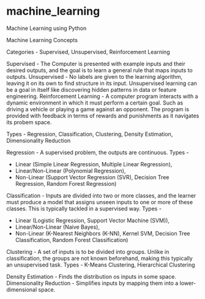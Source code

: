 # machine_learning
Machine Learning using Python


Machine Learning Concepts

Categories - Supervised, Unsupervised, Reinforcement Learning

Supervised - The Computer is presented with example inputs and their desired outputs, and the goal is to learn a general rule that maps inputs to outputs.
Unsupervised - No labels are given to the learning algorithm, leaving it on its own to find structure in its input. Unsupervised learning can be a goal in itself like discovering hidden patterns in data or feature engineering.
Reinforcement Learning - A computer program interacts with a dynamic environment in which it must perform a certain goal. Such as driving a vehicle or playing a game against an opponent. The program is provided with feedback in terms of rewards and punishments as it navigates its probem space.

Types - Regression, Classification, Clustering, Density Estimation, Dimensionality Reduction

Regression - A supervised problem, the outputs are continuous.
Types - 
- Linear (Simple Linear Regression, Multiple Linear Regression), 
- Linear/Non-Linear (Polynomial Regression), 
- Non-Linear (Support Vector Regression (SVR), Decision Tree Regression, Random Forest Regression)

Classification - Inputs are divided into two or more classes, and the learner must produce a model that assigns unseen inputs to one or more of these classes. This is typically tackled in a supervised way.
Types - 
- Linear (Logistic Regression, Support Vector Machine (SVM)),
- Linear/Non-Linear (Naive Bayes),
- Non-Linear (K-Nearest Neighbors (K-NN), Kernel SVM, Decision Tree Classification, Random Forest Classification) 

Clustering - A set of inputs is to be divided into groups. Unlike in classification, the groups are not known beforehand, making this typically an unsupervised task.
Types - K-Means Clustering, Hierarchical Clustering

Density Estimation - Finds the distribution os inputs in some space.
Dimensionality Reduction - Simplifies inputs by mapping them into a lower-dimensional space.

